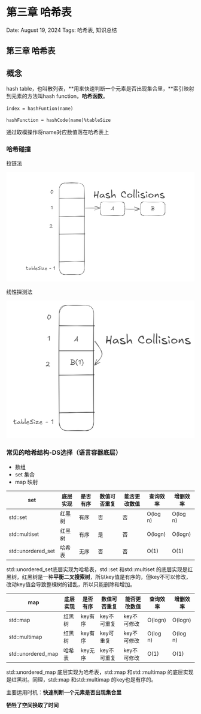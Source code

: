 # 第三章 哈希表

Date: August 19, 2024
Tags: 哈希表, 知识总结

## **第三章 哈希表**

## 概念

hash table，也叫散列表，**用来快速判断一个元素是否出现集合里，**索引映射到元素的方法叫hash function，**哈希函数**。

`index = hashFuntion(name)`

`hashFunction = hashCode(name)%tableSize`

通过取模操作将name对应数值落在哈希表上

### 哈希碰撞

拉链法

![image.png](%E7%AC%AC%E4%B8%89%E7%AB%A0%20%E5%93%88%E5%B8%8C%E8%A1%A8%20b9637acb5f704738a16ade650d6b0824/image.png)

线性探测法

![image.png](%E7%AC%AC%E4%B8%89%E7%AB%A0%20%E5%93%88%E5%B8%8C%E8%A1%A8%20b9637acb5f704738a16ade650d6b0824/image%201.png)

### 常见的哈希结构-DS选择（语言容器底层）

- 数组
- set 集合
- map 映射

| set | 底层实现 | 是否有序 | 数值可否重复 | 能否更改数值 | 查询效率 | 增删效率 |
| --- | --- | --- | --- | --- | --- | --- |
| std::set | 红黑树 | 有序 | 否 | 否 | O(log n) | O(log n) |
| std::multiset | 红黑树 | 有序 | 是 | 否 | O(logn) | O(logn) |
| std::unordered_set | 哈希表 | 无序 | 否 | 否 | O(1) | O(1) |

std::unordered_set底层实现为哈希表，std::set 和std::multiset 的底层实现是红黑树，红黑树是一种**平衡二叉搜索树**，所以key值是有序的，但key不可以修改，改动key值会导致整棵树的错乱，所以只能删除和增加。

| map | 底层实现 | 是否有序 | 数值可否重复 | 能否更改数值 | 查询效率 | 增删效率 |
| --- | --- | --- | --- | --- | --- | --- |
| std::map | 红黑树 | key有序 | key不可重复 | key不可修改 | O(logn) | O(logn) |
| std::multimap | 红黑树 | key有序 | key可重复 | key不可修改 | O(log n) | O(log n) |
| std::unordered_map | 哈希表 | key无 序 | key不可重复 | key不可修改 | O(1) | O(1) |

std::unordered_map 底层实现为哈希表，std::map 和std::multimap 的底层实现是红黑树。同理，std::map 和std::multimap 的key也是有序的。

主要运用时机：**快速判断一个元素是否出现集合里**

**牺牲了空间换取了时间**
